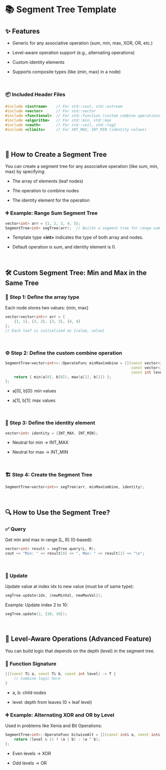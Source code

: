 # 📚 Segment Tree Template

## ✨ Features
- Generic for any associative operation (sum, min, max, XOR, OR, etc.)

- Level-aware operation support (e.g., alternating operations)

- Custom identity elements

- Supports composite types (like {min, max} in a node)

<br>

### 📦 Included Header Files
```cpp
#include <iostream>    // For std::cout, std::ostream
#include <vector>      // For std::vector
#include <functional>  // For std::function (custom combine operations)
#include <algorithm>   // For std::min, std::max
#include <cmath>       // For std::ceil, std::log2
#include <climits>     // For INT_MAX, INT_MIN (identity values)
```

<br>

## 🚀 How to Create a Segment Tree
You can create a segment tree for any associative operation (like sum, min, max) by specifying:

- The array of elements (leaf nodes)

- The operation to combine nodes

- The identity element for the operation

### ➕ Example: Range Sum Segment Tree
```cpp
vector<int> arr = {1, 2, 3, 4, 5};
SegmentTree<int> segTree(arr);  // Builds a segment tree for range sum queries by default
```

- Template type **\<int\>** indicates the type of both array and nodes.

- Default operation is sum, and identity element is 0.

<br>

## 🛠 Custom Segment Tree: Min and Max in the Same Tree
### 🧱 Step 1: Define the array type
Each node stores two values: {min, max}
```cpp
vector<vector<int>> arr = {
    {1, 1}, {2, 2}, {3, 3}, {4, 4}
};
// Each leaf is initialized as {value, value}
```

<br>

### ⚙️ Step 2: Define the custom combine operation
```cpp
SegmentTree<vector<int>>::OperateFunc minMaxCombine = [](const vector<int>& a,
                                                         const vector<int>& b,
                                                         const int level) -> vector<int> {
    return { min(a[0], b[0]), max(a[1], b[1]) };
};
```
- a[0], b[0]: min values

- a[1], b[1]: max values

<br>

### 🧩 Step 3: Define the identity element
```cpp
vector<int> identity = {INT_MAX, INT_MIN};
```

- Neutral for min → INT_MAX

- Neutral for max → INT_MIN

<br>

### 🏗 Step 4: Create the Segment Tree
```cpp
SegmentTree<vector<int>> segTree(arr, minMaxCombine, identity);
```

<br>

## 🔍 How to Use the Segment Tree?
### ✅ Query
Get min and max in range [L, R] (0-based):
```cpp
vector<int> result = segTree.query(L, R);
cout << "Min: " << result[0] << ", Max: " << result[1] << "\n";
```

<br>

### 🔄 Update
Update value at index idx to new value (must be of same type):
```cpp
segTree.update(idx, {newMinVal, newMaxVal});
```
Example: Update index 2 to 10:
```cpp
segTree.update(2, {10, 10});
```

<br>

## 🧠 Level-Aware Operations (Advanced Feature)
You can build logic that depends on the depth (level) in the segment tree.

### 📌 Function Signature
```cpp
[](const T& a, const T& b, const int level) -> T {
    // Combine logic here
}
```

- a, b: child nodes

- level: depth from leaves (0 = leaf level)


### ➕ Example: Alternating XOR and OR by Level
Used in problems like Xenia and Bit Operations:
```cpp
SegmentTree<int>::OperateFunc bitwiseAlt = [](const int& a, const int& b, const int level) {
    return (level & 1) ? (a | b) : (a ^ b);
};
```

- Even levels → XOR

- Odd levels → OR
